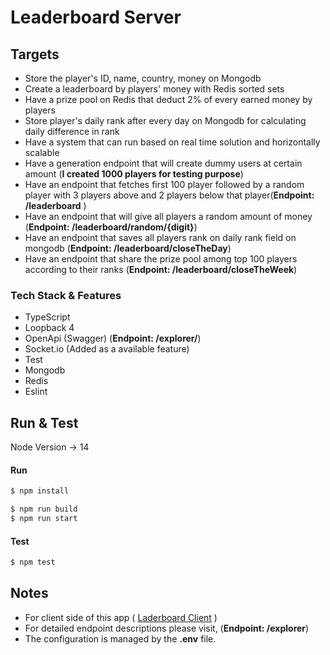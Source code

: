 # Leaderboard Server 

## Targets

- Store the player's ID, name, country, money on Mongodb 
- Create a leaderboard by players' money with Redis sorted sets
- Have a prize pool on Redis that deduct 2% of every earned money by players
- Store player's daily rank after every day on Mongodb for calculating daily difference in rank
- Have a system that can run based on real time solution and horizontally scalable
- Have a generation endpoint that will create dummy users at certain amount (**I created 1000 players for testing purpose**)
- Have an endpoint that fetches first 100 player followed by a random player with 3 players above and 2 players below that player(**Endpoint: /leaderboard** )
- Have an endpoint that will give all players a random amount of money (**Endpoint: /leaderboard/random/{digit}**)
- Have an endpoint that saves all players rank on daily rank field on mongodb (**Endpoint: /leaderboard/closeTheDay**)
- Have an endpoint that share the prize pool among top 100 players according to their ranks (**Endpoint: /leaderboard/closeTheWeek**)

### Tech Stack & Features
- TypeScript
- Loopback 4
- OpenApi (Swagger) (**Endpoint: /explorer/**)
- Socket.io (Added as a available feature)
- Test
- Mongodb
- Redis
- Eslint

## Run & Test

Node Version -> 14

#### Run
```bash
$ npm install
```
```bash
$ npm run build
$ npm run start
```
#### Test
```bash
$ npm test
```
## Notes

- For client side of this app ( [Laderboard Client](https://github.com/heaton11/leaderboard-client.git) )
- For detailed endpoint descriptions please visit, (**Endpoint: /explorer**)
- The configuration is managed by the **.env** file.